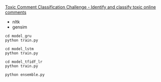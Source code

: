 [Toxic Comment Classification Challenge - Identify and classify toxic online comments](https://www.kaggle.com/c/jigsaw-toxic-comment-classification-challenge)

* nltk
* gensim

```
cd model_gru
python train.py

cd model_lstm
python train.py

cd model_tfidf_lr
python train.py

python ensemble.py
```
